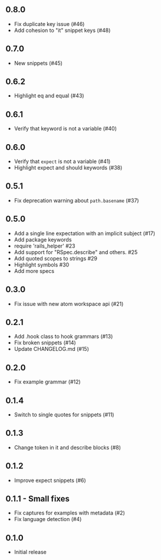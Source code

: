 ## 0.8.0

* Fix duplicate key issue (#46)
* Add cohesion to "it" snippet keys (#48)

## 0.7.0

* New snippets (#45)

## 0.6.2

* Highlight eq and equal (#43)

## 0.6.1

* Verify that keyword is not a variable (#40)

## 0.6.0

* Verify that `expect` is not a variable (#41)
* Highlight expect and should keywords (#38)

## 0.5.1

* Fix deprecation warning about `path.basename` (#37)

## 0.5.0

* Add a single line expectation with an implicit subject (#17)
* Add package keywords
* require 'rails_helper' #23
* Add support for "RSpec.describe" and others. #25
* Add quoted scopes to strings #29
* Highlight symbols #30
* Add more specs

## 0.3.0

* Fix issue with new atom workspace api (#21)

## 0.2.1

* Add .hook class to hook grammars (#13)
* Fix broken snippets (#14)
* Update CHANGELOG.md (#15)

## 0.2.0

* Fix example grammar (#12)

## 0.1.4

* Switch to single quotes for snippets (#11)

## 0.1.3

* Change token in it and describe blocks (#8)

## 0.1.2

* Improve expect snippets (#6)

## 0.1.1 - Small fixes

* Fix captures for examples with metadata (#2)
* Fix language detection (#4)

## 0.1.0

* Initial release
